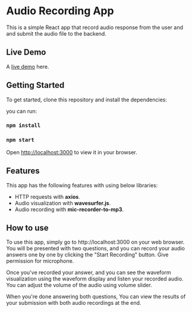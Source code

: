 # Audio Recording App

This is a simple React app that record audio response from the user and and submit the audio file to the backend.

## Live Demo

A [live demo](http://example.com/ "Optional Title") here.

## Getting Started



To get started, clone this repository and install the dependencies:

you can run:

### `npm install`

### `npm start`

Open [http://localhost:3000](http://localhost:3000) to view it in your browser.

## Features

This app has the following features with using below libraries:

* HTTP requests with **axios**.
* Audio visualization with **wavesurfer.js**.
* Audio recording with **mic-recorder-to-mp3**.



## How to use

To use this app, simply go to http://localhost:3000 on your web browser. You will be presented with two questions, and you can record your audio answers one by one by clicking the "Start Recording" button. Give permission for microphone.

Once you've recorded your answer, and you can see the waveform visualization using the waveform display and listen your recorded audio. You can adjust the volume of the audio using volume slider.

When you're done answering both questions, You can view the results of your submission with both audio recordings at the end.